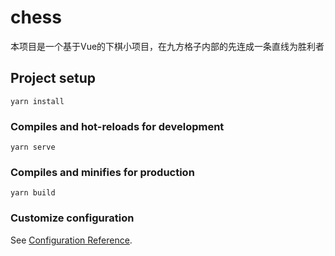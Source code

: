 # chess

本项目是一个基于Vue的下棋小项目，在九方格子内部的先连成一条直线为胜利者

## Project setup
```
yarn install
```

### Compiles and hot-reloads for development
```
yarn serve
```

### Compiles and minifies for production
```
yarn build
```

### Customize configuration
See [Configuration Reference](https://cli.vuejs.org/config/).
